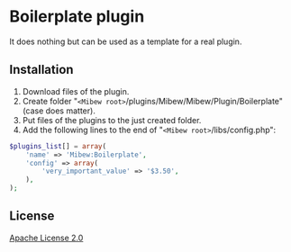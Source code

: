 # Boilerplate plugin

It does nothing but can be used as a template for a real plugin.

## Installation

1. Download files of the plugin.
2. Create folder "```<Mibew root>```/plugins/Mibew/Mibew/Plugin/Boilerplate" (case does matter).
3. Put files of the plugins to the just created folder.
4. Add the following lines to the end of "```<Mibew root>```/libs/config.php":
```php
$plugins_list[] = array(
    'name' => 'Mibew:Boilerplate',
    'config' => array(
        'very_important_value' => '$3.50',
    ),
);
```

## License

[Apache License 2.0](http://www.apache.org/licenses/LICENSE-2.0.html)
